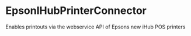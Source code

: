 # EpsonIHubPrinterConnector
Enables printouts via the webservice API of Epsons new iHub POS printers 
